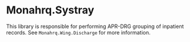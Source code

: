 ﻿# Monahrq.Systray
This library is responsible for performing APR-DRG grouping of inpatient records. See `Monahrq.Wing.Discharge` for more information.